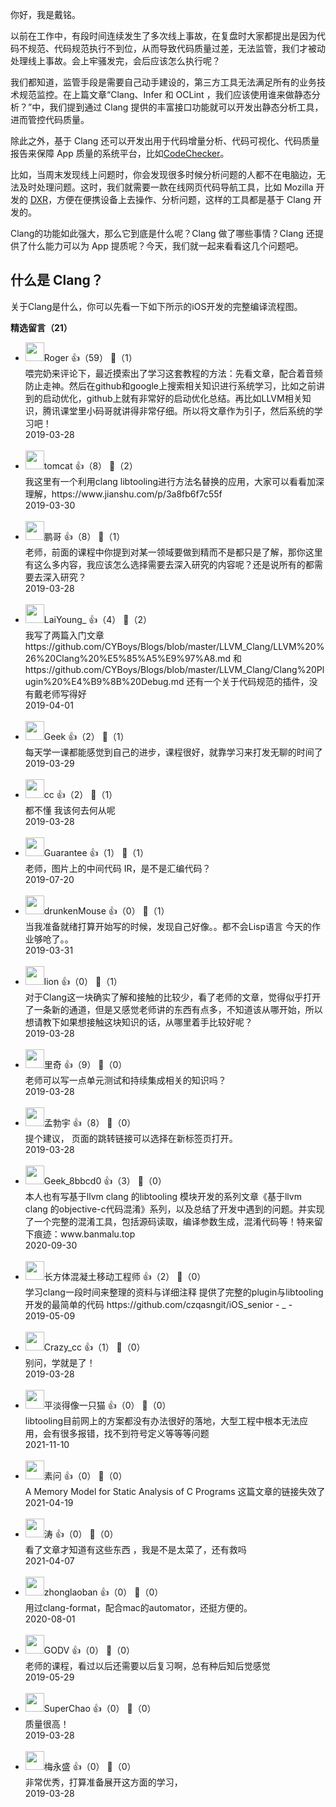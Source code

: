 你好，我是戴铭。

以前在工作中，有段时间连续发生了多次线上事故，在复盘时大家都提出是因为代码不规范、代码规范执行不到位，从而导致代码质量过差，无法监管，我们才被动处理线上事故。会上牢骚发完，会后应该怎么执行呢？

我们都知道，监管手段是需要自己动手建设的，第三方工具无法满足所有的业务技术规范监控。在上篇文章“Clang、Infer 和 OCLint ，我们应该使用谁来做静态分析？”中，我们提到通过 Clang 提供的丰富接口功能就可以开发出静态分析工具，进而管控代码质量。

除此之外，基于 Clang 还可以开发出用于代码增量分析、代码可视化、代码质量报告来保障 App 质量的系统平台，比如[CodeChecker](https://github.com/Ericsson/CodeChecker)。

比如，当周末发现线上问题时，你会发现很多时候分析问题的人都不在电脑边，无法及时处理问题。这时，我们就需要一款在线网页代码导航工具，比如 Mozilla 开发的 [DXR](https://github.com/mozilla/dxr#dxr)，方便在便携设备上去操作、分析问题，这样的工具都是基于 Clang 开发的。

Clang的功能如此强大，那么它到底是什么呢？Clang 做了哪些事情？Clang 还提供了什么能力可以为 App 提质呢？今天，我们就一起来看看这几个问题吧。

## 什么是 Clang？

关于Clang是什么，你可以先看一下如下所示的iOS开发的完整编译流程图。
<div><strong>精选留言（21）</strong></div><ul>
<li><img src="https://static001.geekbang.org/account/avatar/00/15/56/5f/b3f3d82e.jpg" width="30px"><span>Roger</span> 👍（59） 💬（1）<div>喂完奶来评论下，最近摸索出了学习这套教程的方法：先看文章，配合着音频防止走神。然后在github和google上搜索相关知识进行系统学习，比如之前讲到的启动优化，github上就有非常好的启动优化总结。再比如LLVM相关知识，腾讯课堂里小码哥就讲得非常仔细。所以将文章作为引子，然后系统的学习吧！</div>2019-03-28</li><br/><li><img src="https://static001.geekbang.org/account/avatar/00/11/4b/f4/de7809c1.jpg" width="30px"><span>tomcat</span> 👍（8） 💬（2）<div>我这里有一个利用clang libtooling进行方法名替换的应用，大家可以看看加深理解，https:&#47;&#47;www.jianshu.com&#47;p&#47;3a8fb6f7c55f</div>2019-03-30</li><br/><li><img src="https://static001.geekbang.org/account/avatar/00/16/44/11/37ec1136.jpg" width="30px"><span>鹏哥</span> 👍（8） 💬（1）<div>老师，前面的课程中你提到对某一领域要做到精而不是都只是了解，那你这里有这么多内容，我应该怎么选择需要去深入研究的内容呢？还是说所有的都需要去深入研究？</div>2019-03-28</li><br/><li><img src="https://static001.geekbang.org/account/avatar/00/11/75/60/e0adab56.jpg" width="30px"><span>LaiYoung_</span> 👍（4） 💬（2）<div>我写了两篇入门文章 https:&#47;&#47;github.com&#47;CYBoys&#47;Blogs&#47;blob&#47;master&#47;LLVM_Clang&#47;LLVM%20%26%20Clang%20%E5%85%A5%E9%97%A8.md 和 https:&#47;&#47;github.com&#47;CYBoys&#47;Blogs&#47;blob&#47;master&#47;LLVM_Clang&#47;Clang%20Plugin%20%E4%B9%8B%20Debug.md 还有一个关于代码规范的插件，没有戴老师写得好</div>2019-04-01</li><br/><li><img src="https://static001.geekbang.org/account/avatar/00/16/3b/05/b2776d73.jpg" width="30px"><span>Geek</span> 👍（2） 💬（1）<div>每天学一课都能感觉到自己的进步，课程很好，就靠学习来打发无聊的时间了</div>2019-03-29</li><br/><li><img src="https://static001.geekbang.org/account/avatar/00/12/91/fa/2416b166.jpg" width="30px"><span>cc</span> 👍（2） 💬（1）<div>都不懂 我该何去何从呢</div>2019-03-28</li><br/><li><img src="https://static001.geekbang.org/account/avatar/00/15/2f/cf/fb214a2c.jpg" width="30px"><span>Guarantee</span> 👍（1） 💬（1）<div>老师，图片上的中间代码 IR，是不是汇编代码？</div>2019-07-20</li><br/><li><img src="" width="30px"><span>drunkenMouse</span> 👍（0） 💬（1）<div>当我准备就绪打算开始写的时候，发现自己好像。。都不会Lisp语言 今天的作业够呛了。。</div>2019-03-31</li><br/><li><img src="https://static001.geekbang.org/account/avatar/00/11/14/9d/459bdda9.jpg" width="30px"><span>lion</span> 👍（0） 💬（1）<div>对于Clang这一块确实了解和接触的比较少，看了老师的文章，觉得似乎打开了一条新的通道，但是又感觉老师讲的东西有点多，不知道该从哪开始，所以想请教下如果想接触这块知识的话，从哪里着手比较好呢？</div>2019-03-28</li><br/><li><img src="http://thirdwx.qlogo.cn/mmopen/vi_32/Q0j4TwGTfTLpULTXKVEdpcic3J8yzZRMlAkHzuII8ap6cNqnPuviaxVunhkoOb60KIQSMmFH6Z65s3iaJb6H7Qbng/132" width="30px"><span>里奇</span> 👍（9） 💬（0）<div>老师可以写一点单元测试和持续集成相关的知识吗？</div>2019-03-28</li><br/><li><img src="https://static001.geekbang.org/account/avatar/00/16/39/86/8828805f.jpg" width="30px"><span>孟勃宇</span> 👍（8） 💬（0）<div>提个建议， 页面的跳转链接可以选择在新标签页打开。</div>2019-03-28</li><br/><li><img src="https://thirdwx.qlogo.cn/mmopen/vi_32/BgHpE3jibeSchicoGSyBibtACtdibsXDwC3uBhWw04DHw7ePDliaBhJj2mq0WZCbmf1VctJia1kBGnT0aIzh0M4ibfM4Q/132" width="30px"><span>Geek_8bbcd0</span> 👍（3） 💬（0）<div>本人也有写基于llvm clang 的libtooling 模块开发的系列文章《基于llvm clang 的objective-c代码混淆》系列，以及总结了开发中遇到的问题。并实现了一个完整的混淆工具，包括源码读取，编译参数生成，混淆代码等！特来留下痕迹：www.banmalu.top</div>2020-09-30</li><br/><li><img src="https://static001.geekbang.org/account/avatar/00/13/44/88/69580101.jpg" width="30px"><span>长方体混凝土移动工程师</span> 👍（2） 💬（0）<div>学习clang一段时间来整理的资料与详细注释
提供了完整的plugin与libtooling 开发的最简单的代码
https:&#47;&#47;github.com&#47;czqasngit&#47;iOS_senior
- _ -</div>2019-05-09</li><br/><li><img src="https://static001.geekbang.org/account/avatar/00/16/3e/80/31782d05.jpg" width="30px"><span>Crazy_cc</span> 👍（1） 💬（0）<div>别问，学就是了！</div>2019-03-28</li><br/><li><img src="https://static001.geekbang.org/account/avatar/00/2b/52/9d/097598cb.jpg" width="30px"><span>平淡得像一只猫</span> 👍（0） 💬（0）<div>libtooling目前网上的方案都没有办法很好的落地，大型工程中根本无法应用，会有很多报错，找不到符号定义等等等问题</div>2021-11-10</li><br/><li><img src="https://static001.geekbang.org/account/avatar/00/27/3b/70/09eb8dba.jpg" width="30px"><span>素问</span> 👍（0） 💬（0）<div>A Memory Model for Static Analysis of C Programs 这篇文章的链接失效了</div>2021-04-19</li><br/><li><img src="https://static001.geekbang.org/account/avatar/00/16/36/66/8fc1c54b.jpg" width="30px"><span>涛</span> 👍（0） 💬（0）<div>看了文章才知道有这些东西 ，我是不是太菜了，还有救吗</div>2021-04-07</li><br/><li><img src="https://static001.geekbang.org/account/avatar/00/11/b6/58/f0cb60be.jpg" width="30px"><span>zhonglaoban</span> 👍（0） 💬（0）<div>用过clang-format，配合mac的automator，还挺方便的。</div>2020-08-01</li><br/><li><img src="https://static001.geekbang.org/account/avatar/00/16/30/53/01a6c4da.jpg" width="30px"><span>GODV</span> 👍（0） 💬（0）<div>老师的课程，看过以后还需要以后复习啊，总有种后知后觉感觉</div>2019-05-29</li><br/><li><img src="https://static001.geekbang.org/account/avatar/00/12/f3/63/07f51a40.jpg" width="30px"><span>SuperChao</span> 👍（0） 💬（0）<div>质量很高！</div>2019-03-28</li><br/><li><img src="https://static001.geekbang.org/account/avatar/00/11/8f/75/c653d505.jpg" width="30px"><span>梅永盛</span> 👍（0） 💬（0）<div>非常优秀，打算准备展开这方面的学习，</div>2019-03-28</li><br/>
</ul>